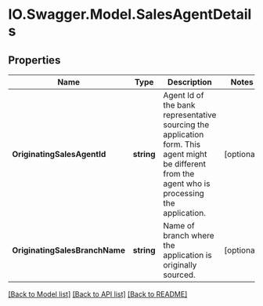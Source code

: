 # IO.Swagger.Model.SalesAgentDetails
## Properties

Name | Type | Description | Notes
------------ | ------------- | ------------- | -------------
**OriginatingSalesAgentId** | **string** | Agent Id of the bank representative sourcing the application form. This agent might be different from the agent who is processing the application. | [optional] 
**OriginatingSalesBranchName** | **string** | Name of branch where the application is originally sourced. | [optional] 

[[Back to Model list]](../README.md#documentation-for-models) [[Back to API list]](../README.md#documentation-for-api-endpoints) [[Back to README]](../README.md)

